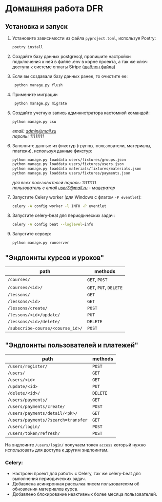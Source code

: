 # Домашняя работа DFR

## Установка и запуск

1. Установите зависимости из файла `pyproject.toml`, используя Poetry:
    ``` bash
    poetry install
    ```
2. Создайте базу данных postgresql, пропишите настройки подключения к ней
в файле .env в корне проекта, а так же ключ доступа к системе оплаты Stripe 
([шаблон файла](.env.sample))


3. Если вы создавали базу данных ранее, то очистите ее:
   ``` bash
    python manage.py flush
   ```
4. Примените миграции
   ``` bash
    python manage.py migrate
   ```

5. Создайте учетную запись администратора кастомной командой:
   ``` bash
   python manage.py csu
   ```
   *email: admin@mail.ru* \
   *пароль: 11111111*


6. Заполните данные из фикстур (группы, пользователи, материалы, платежи), используя данные фикстур:
   ``` bash
   python manage.py loaddata users/fixtures/groups.json
   python manage.py loaddata users/fixtures/users.json
   python manage.py loaddata materials/fixtures/materials.json
   python manage.py loaddata users/fixtures/payments.json
   ```
   *для всех пользователей пароль: 11111111* \
   *пользователь с email user3@mail.ru - модератор*

7. Запустите Celery worker (для Windows с флагом `-P eventlet`):
    ```bash
    celery -A config worker -l INFO -P eventlet
    ```
   
8. Запустите celery-beat для периодических задач:
    ```bash
    celery -A config beat --loglevel=info
    ```

9. Запустите сервер:
    ```bash
    python manage.py runserver
    ```
      
## "Эндпоинты курсов и уроков"
| path                             | methods                |
|----------------------------------|------------------------|
| `/courses/`                      | `GET`, `POST`          |
| `/courses/<id>/`                 | `GET`, `PUT`, `DELETE` |
| `/lessons/`                      | `GET`                  |
| `/lessons/<id>`                  | `GET`                  |
| `/lessons/create/`               | `POST`                 |
| `/lessons/<id>/update/`          | `PUT`                  |
| `/lessons/<id>/delete/`          | `DELETE`               |
| `/subscribe-course/<course_id>/` | `POST`                 |

## "Эндпоинты пользователей и платежей"
| path                               | methods  |
|------------------------------------|----------|
| `/users/register/`                 | `POST`   |
| `/users/`                          | `GET`    |
| `/users/<id>`                      | `GET`    |
| `/update/<id>`                     | `PUT`    |
| `/delete/<id>/`                    | `DELETE` |
| `/users/payments/`                 | `GET`    |
| `/users/payments/create/`          | `POST`   |
| `/users/payments/detail/<pk>/`     | `GET`    |
| `/users/payments/?search=transfer` | `GET`    |
| `/users/login/`                    | `POST`   |
| `/users/token/refresh/`            | `POST`   |

На эндпоинте `/users/login/` получаем токен `access` который нужно использовать для доступа к другим эндпоинтам.

### Celery:
- Настроен проект для работы с Celery, так же celery-beat для выполнения периодических задач.
- Добавлена асинхронная рассылка писем пользователям об обновлении материалов курса.
- Добавлено блокирование неактивных более месяца пользователей.

